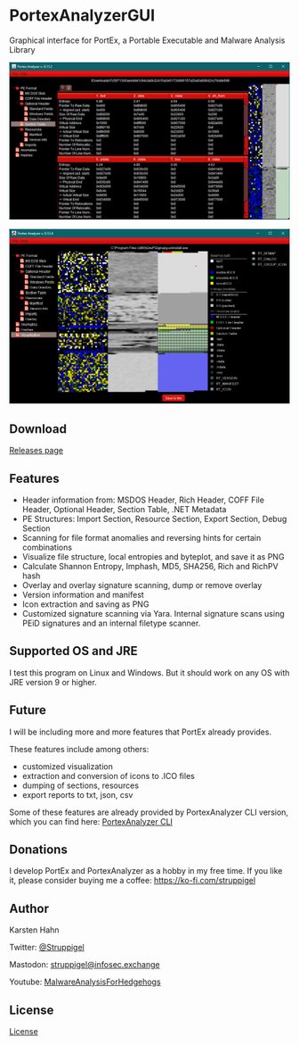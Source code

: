 # PortexAnalyzerGUI

Graphical interface for PortEx, a Portable Executable and Malware Analysis Library

![visualizer example](https://github.com/struppigel/PortexAnalyzerGUI/raw/main/resources/screenshot.png)

![visualizer example](https://github.com/struppigel/PortexAnalyzerGUI/raw/main/resources/screenshot2.png)

## Download

[Releases page](https://github.com/struppigel/PortexAnalyzerGUI/releases)

## Features

* Header information from: MSDOS Header, Rich Header, COFF File Header, Optional Header, Section Table, .NET Metadata
* PE Structures: Import Section, Resource Section, Export Section, Debug Section
* Scanning for file format anomalies and reversing hints for certain combinations
* Visualize file structure, local entropies and byteplot, and save it as PNG
* Calculate Shannon Entropy, Imphash, MD5, SHA256, Rich and RichPV hash
* Overlay and overlay signature scanning, dump or remove overlay
* Version information and manifest
* Icon extraction and saving as PNG
* Customized signature scanning via Yara. Internal signature scans using PEiD signatures and an internal filetype scanner.

## Supported OS and JRE

I test this program on Linux and Windows. But it should work on any OS with JRE version 9 or higher.

## Future

I will be including more and more features that PortEx already provides.

These features include among others:

* customized visualization
* extraction and conversion of icons to .ICO files
* dumping of sections, resources
* export reports to txt, json, csv

Some of these features are already provided by PortexAnalyzer CLI version, which you can find here: [PortexAnalyzer CLI](https://github.com/struppigel/PortEx/tree/master/progs)

## Donations

I develop PortEx and PortexAnalyzer as a hobby in my free time. If you like it, please consider buying me a coffee: https://ko-fi.com/struppigel

## Author

Karsten Hahn 

Twitter: [@Struppigel](https://twitter.com/struppigel)

Mastodon: [struppigel@infosec.exchange](https://infosec.exchange/@struppigel)

Youtube: [MalwareAnalysisForHedgehogs](https://www.youtube.com/c/MalwareAnalysisForHedgehogs)

## License

[License](https://github.com/struppigel/PortexAnalyzerGUI/blob/main/LICENSE)
